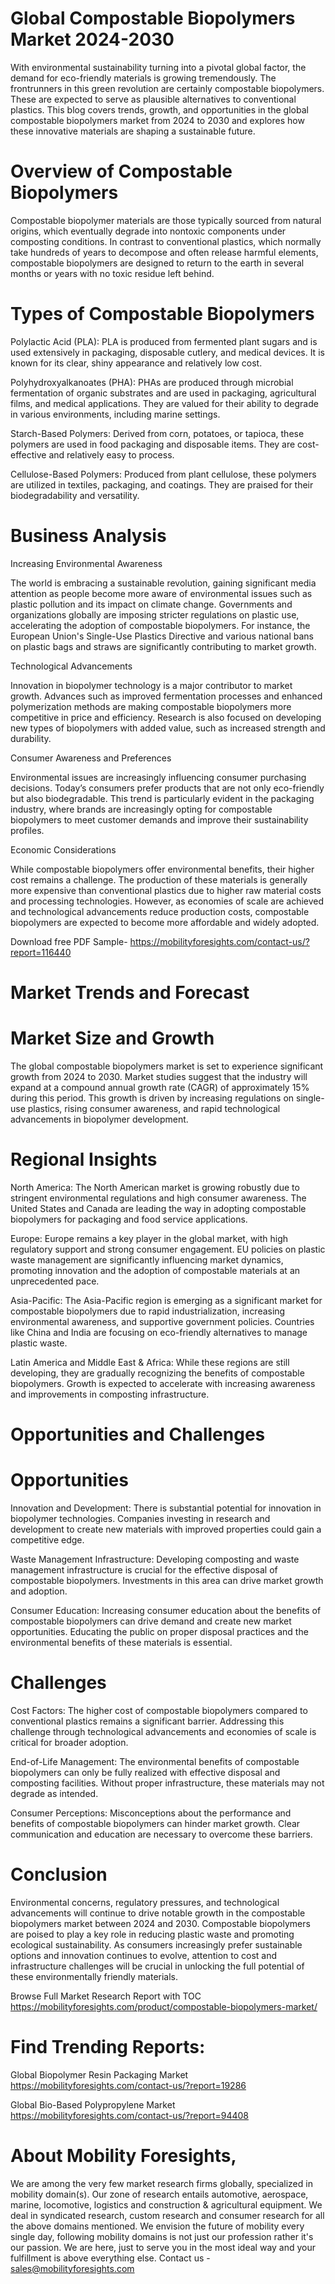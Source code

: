 # Global Compostable Biopolymers Market 2024-2030

With environmental sustainability turning into a pivotal global factor, the demand for eco-friendly materials is growing tremendously. The frontrunners in this green revolution are certainly compostable biopolymers. These are expected to serve as plausible alternatives to conventional plastics. This blog covers trends, growth, and opportunities in the global compostable biopolymers market from 2024 to 2030 and explores how these innovative materials are shaping a sustainable future.

# Overview of Compostable Biopolymers

Compostable biopolymer materials are those typically sourced from natural origins, which eventually degrade into nontoxic components under composting conditions. In contrast to conventional plastics, which normally take hundreds of years to decompose and often release harmful elements, compostable biopolymers are designed to return to the earth in several months or years with no toxic residue left behind.

# Types of Compostable Biopolymers

Polylactic Acid (PLA): PLA is produced from fermented plant sugars and is used extensively in packaging, disposable cutlery, and medical devices. It is known for its clear, shiny appearance and relatively low cost.

Polyhydroxyalkanoates (PHA): PHAs are produced through microbial fermentation of organic substrates and are used in packaging, agricultural films, and medical applications. They are valued for their ability to degrade in various environments, including marine settings.

Starch-Based Polymers: Derived from corn, potatoes, or tapioca, these polymers are used in food packaging and disposable items. They are cost-effective and relatively easy to process.

Cellulose-Based Polymers: Produced from plant cellulose, these polymers are utilized in textiles, packaging, and coatings. They are praised for their biodegradability and versatility.

# Business Analysis

Increasing Environmental Awareness

The world is embracing a sustainable revolution, gaining significant media attention as people become more aware of environmental issues such as plastic pollution and its impact on climate change. Governments and organizations globally are imposing stricter regulations on plastic use, accelerating the adoption of compostable biopolymers. For instance, the European Union's Single-Use Plastics Directive and various national bans on plastic bags and straws are significantly contributing to market growth.

Technological Advancements

Innovation in biopolymer technology is a major contributor to market growth. Advances such as improved fermentation processes and enhanced polymerization methods are making compostable biopolymers more competitive in price and efficiency. Research is also focused on developing new types of biopolymers with added value, such as increased strength and durability.

Consumer Awareness and Preferences

Environmental issues are increasingly influencing consumer purchasing decisions. Today’s consumers prefer products that are not only eco-friendly but also biodegradable. This trend is particularly evident in the packaging industry, where brands are increasingly opting for compostable biopolymers to meet customer demands and improve their sustainability profiles.

Economic Considerations

While compostable biopolymers offer environmental benefits, their higher cost remains a challenge. The production of these materials is generally more expensive than conventional plastics due to higher raw material costs and processing technologies. However, as economies of scale are achieved and technological advancements reduce production costs, compostable biopolymers are expected to become more affordable and widely adopted.

Download free PDF Sample- https://mobilityforesights.com/contact-us/?report=116440


# Market Trends and Forecast

# Market Size and Growth

The global compostable biopolymers market is set to experience significant growth from 2024 to 2030. Market studies suggest that the industry will expand at a compound annual growth rate (CAGR) of approximately 15% during this period. This growth is driven by increasing regulations on single-use plastics, rising consumer awareness, and rapid technological advancements in biopolymer development.

# Regional Insights

North America: The North American market is growing robustly due to stringent environmental regulations and high consumer awareness. The United States and Canada are leading the way in adopting compostable biopolymers for packaging and food service applications.

Europe: Europe remains a key player in the global market, with high regulatory support and strong consumer engagement. EU policies on plastic waste management are significantly influencing market dynamics, promoting innovation and the adoption of compostable materials at an unprecedented pace.

Asia-Pacific: The Asia-Pacific region is emerging as a significant market for compostable biopolymers due to rapid industrialization, increasing environmental awareness, and supportive government policies. Countries like China and India are focusing on eco-friendly alternatives to manage plastic waste.

Latin America and Middle East & Africa: While these regions are still developing, they are gradually recognizing the benefits of compostable biopolymers. Growth is expected to accelerate with increasing awareness and improvements in composting infrastructure.

# Opportunities and Challenges

# Opportunities

Innovation and Development: There is substantial potential for innovation in biopolymer technologies. Companies investing in research and development to create new materials with improved properties could gain a competitive edge.

Waste Management Infrastructure: Developing composting and waste management infrastructure is crucial for the effective disposal of compostable biopolymers. Investments in this area can drive market growth and adoption.

Consumer Education: Increasing consumer education about the benefits of compostable biopolymers can drive demand and create new market opportunities. Educating the public on proper disposal practices and the environmental benefits of these materials is essential.

# Challenges

Cost Factors: The higher cost of compostable biopolymers compared to conventional plastics remains a significant barrier. Addressing this challenge through technological advancements and economies of scale is critical for broader adoption.

End-of-Life Management: The environmental benefits of compostable biopolymers can only be fully realized with effective disposal and composting facilities. Without proper infrastructure, these materials may not degrade as intended.

Consumer Perceptions: Misconceptions about the performance and benefits of compostable biopolymers can hinder market growth. Clear communication and education are necessary to overcome these barriers.

# Conclusion

Environmental concerns, regulatory pressures, and technological advancements will continue to drive notable growth in the compostable biopolymers market between 2024 and 2030. Compostable biopolymers are poised to play a key role in reducing plastic waste and promoting ecological sustainability. As consumers increasingly prefer sustainable options and innovation continues to evolve, attention to cost and infrastructure challenges will be crucial in unlocking the full potential of these environmentally friendly materials.

Browse Full Market Research Report with TOC https://mobilityforesights.com/product/compostable-biopolymers-market/

# Find Trending Reports:

Global Biopolymer Resin Packaging Market https://mobilityforesights.com/contact-us/?report=19286

Global Bio-Based Polypropylene Market https://mobilityforesights.com/contact-us/?report=94408


# About Mobility Foresights,
We are among the very few market research firms globally, specialized in mobility domain(s). Our zone of research entails automotive, aerospace, marine, locomotive, logistics and construction & agricultural equipment. We deal in syndicated research, custom research and consumer research for all the above domains mentioned.
We envision the future of mobility every single day, following mobility domains is not just our profession rather it's our passion. We are here, just to serve you in the most ideal way and your fulfillment is above everything else. Contact us -  sales@mobilityforesights.com
